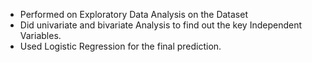  * Performed on Exploratory Data Analysis on the Dataset
 * Did univariate and bivariate Analysis to find out the key Independent Variables.
 * Used Logistic Regression for the final prediction.
